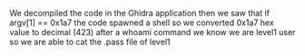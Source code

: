 We decompiled the code in the Ghidra application then we saw that if argv[1] == 0x1a7 the code spawned a shell so we converted 0x1a7 hex value to decimal (423) after a whoami command we know we are level1 user so we are able to cat the .pass file of level1
